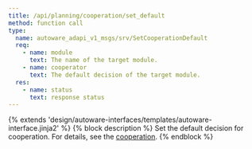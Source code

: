 ```yaml
---
title: /api/planning/cooperation/set_default
method: function call
type:
  name: autoware_adapi_v1_msgs/srv/SetCooperationDefault
  req:
    - name: module
      text: The name of the target module.
    - name: cooperator
      text: The default decision of the target module.
  res:
    - name: status
      text: response status
---
```


{% extends 'design/autoware-interfaces/templates/autoware-interface.jinja2' %}
{% block description %}
Set the default decision for cooperation. For details, see the [cooperation](../index.md#cooperation).
{% endblock %}

